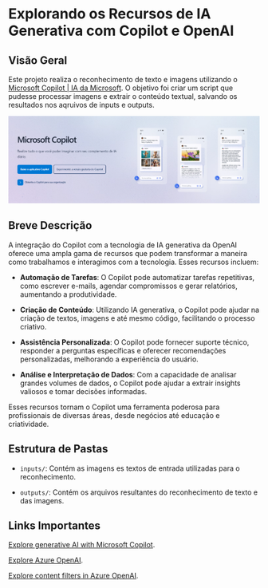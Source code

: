 # Explorando os Recursos de IA Generativa com Copilot e OpenAI

## Visão Geral

Este projeto realiza o reconhecimento de texto e imagens utilizando o [Microsoft Copilot | IA da Microsoft](https://www.microsoft.com/pt-br/microsoft-copilot). O objetivo foi criar um script que pudesse processar imagens e extrair o conteúdo textual, salvando os resultados nos aqruivos de inputs e outputs.

![Imagem do site da Microsoft Copilot](/.github/copilot-microsoft.png)

## **Breve Descrição**

A integração do Copilot com a tecnologia de IA generativa da OpenAI oferece uma ampla gama de recursos que podem transformar a maneira como trabalhamos e interagimos com a tecnologia. Esses recursos incluem:

- **Automação de Tarefas**: O Copilot pode automatizar tarefas repetitivas, como escrever e-mails, agendar compromissos e gerar relatórios, aumentando a produtividade.

- **Criação de Conteúdo**: Utilizando IA generativa, o Copilot pode ajudar na criação de textos, imagens e até mesmo código, facilitando o processo criativo.

- **Assistência Personalizada**: O Copilot pode fornecer suporte técnico, responder a perguntas específicas e oferecer recomendações personalizadas, melhorando a experiência do usuário.

- **Análise e Interpretação de Dados**: Com a capacidade de analisar grandes volumes de dados, o Copilot pode ajudar a extrair insights valiosos e tomar decisões informadas.

Esses recursos tornam o Copilot uma ferramenta poderosa para profissionais de diversas áreas, desde negócios até educação e criatividade.

## Estrutura de Pastas

- `inputs/`: Contém as imagens es textos de entrada utilizadas para o reconhecimento.

- `outputs/`: Contém os arquivos resultantes do reconhecimento de texto e das imagens.

## Links Importantes

[Explore generative AI with Microsoft Copilot](https://microsoftlearning.github.io/mslearn-ai-fundamentals/Instructions/Labs/12-generative-ai.html).

[Explore Azure OpenAI](https://microsoftlearning.github.io/mslearn-ai-studio/Instructions/01-Explore-ai-studio.html).

[Explore content filters in Azure OpenAI](https://microsoftlearning.github.io/mslearn-ai-fundamentals/Instructions/Labs/14-azure-openai-content-filters.html).
